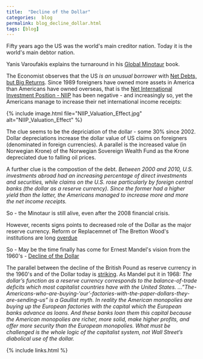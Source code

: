 ```yaml
---
title:  "Decline of the Dollar"
categories:  blog
permalink: blog_decline_dollar.html
tags: [blog]
---
```


Fifty years ago the US was the world's main creditor nation.
Today it is the world's main debtor nation.

Yanis Varoufakis explains the turnaround in his
[Global Minotaur](https://www.yanisvaroufakis.eu/books/the-global-minotaur/)
book.

The Economist observes that the US *is an unusual borrower* with
[Net Debts, but Big Returns](https://www.economist.com/news/finance-and-economics/21709549-exorbitant-privilege-looks-greater-ever-net-debt-big-returns).
Since 1989 foreigners have owned more assets in America than Americans have
owned overseas, that is the
[Net International Investment Position - NIIP](https://snbchf.com/fx-theory/wealth-niip/net-international-investment-position/)
has been negative - and increasingly so, yet the Americans manage to
increase their net international income receipts:

{% include image.html file="NIIP_Valuation_Effect.jpg" alt="NIIP_Valuation_Effect"  %}

The clue seems to be the depriciation of the dollar - some 30% since 2002.
Dollar depreciations increase the dollar value of US claims on foreigners
(denominated in foreign currencies).
A parallel is the increased value (in Norwegian Krone) of the Norwegian
Sovereign Wealth Fund as the Krone depreciated due to falling oil prices.

A further clue is the compostion of the debt.
*Between 2000 and 2010, U.S. investments abroad had an increasing percentage of direct investments and securities, while claims on the U.S. rose particularly by foreign central banks (the dollar as a reserve currency). Since the former had a higher yield than the latter, the Americans managed to increase more and more the net income receipts.*

So - the Minotaur is still alive, even after the 2008 financial crisis.

However, recents signs points to decreased role of the Dollar as the major
reserve currency. Reform or Replacemnet of The Bretton Wood's institutions
are long
[overdue](https://www.project-syndicate.org/onpoint/saving-the-international-economic-order-by-paola-subacchi-2017-09?utm_source=Project+Syndicate+Newsletter&utm_campaign=263bdc8ba9-op_newsletter_2017_9_1&utm_medium=email&utm_term=0_73bad5b7d8-263bdc8ba9-105543865)

So - May be the time finally has come for Ernest Mandel's
vision from the 1960's -
[Decline of the Dollar](https://www.amazon.com/Decline-Dollar-Marxist-Monetary-Crisis/dp/0913460044)

The parallel between the decline of the British Pound as reserve currency
in the 1960's and of the Dollar today is
[striking](https://www.marxists.org/archive/mandel/1968/04/dollar.htm).
As Mandel put it in 1968:
*The dollar’s function as a reserve currency corresponds to the balance-of-trade deficits which most capitalist countries have with the United States.
...”The-Americans-who-are-buying-‘our’-factories-with-the-paper-dollars-they-are-sending-us” is a Gaullist myth. In reality the American monopolies are buying up the European factories with the capital which the European banks advance as loans. And these banks loan them this capital because the American monopolies are richer, more solid, make higher profits, and offer more security than the European monopolies. What must be challenged is the whole logic of the capitalist system, not Wall Street’s diabolical use of the dollar.*




{% include links.html %}
